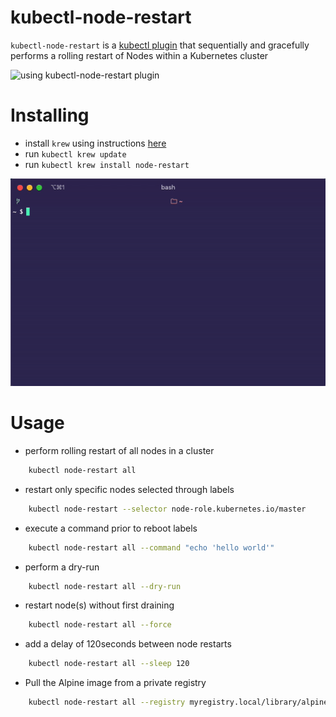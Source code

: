 # kubectl-node-restart

`kubectl-node-restart` is a [kubectl plugin](https://kubernetes.io/docs/tasks/extend-kubectl/kubectl-plugins/) that sequentially and gracefully performs a rolling restart of Nodes within a Kubernetes cluster

![using kubectl-node-restart plugin](demo/usage.gif)

# Installing
- install `krew` using instructions [here](https://github.com/kubernetes-sigs/krew#installation)
- run `kubectl krew update`
- run `kubectl krew install node-restart`

![installing kubectl-node-restart plugin](demo/installation.gif)


# Usage

- perform rolling restart of all nodes in a cluster

```bash
    kubectl node-restart all
```

- restart only specific nodes selected through labels

```bash
    kubectl node-restart --selector node-role.kubernetes.io/master
```

- execute a command prior to reboot labels

```bash
    kubectl node-restart all --command "echo 'hello world'"
```

- perform a dry-run

```bash
    kubectl node-restart all --dry-run
```

- restart node(s) without first draining

```bash
    kubectl node-restart all --force
```

- add a delay of 120seconds between node restarts

```bash
    kubectl node-restart all --sleep 120
```

- Pull the Alpine image from a private registry

```bash
    kubectl node-restart all --registry myregistry.local/library/alpine:3.9
```

<!--
# remove prior zip
rm *.zip
export version=v1.0.6
zip $version.zip node-restart.sh LICENSE
git add . && git commit -m "add --force switch to all"
git push
git tag -a $version -m "bump $version"
git push origin $version
-->